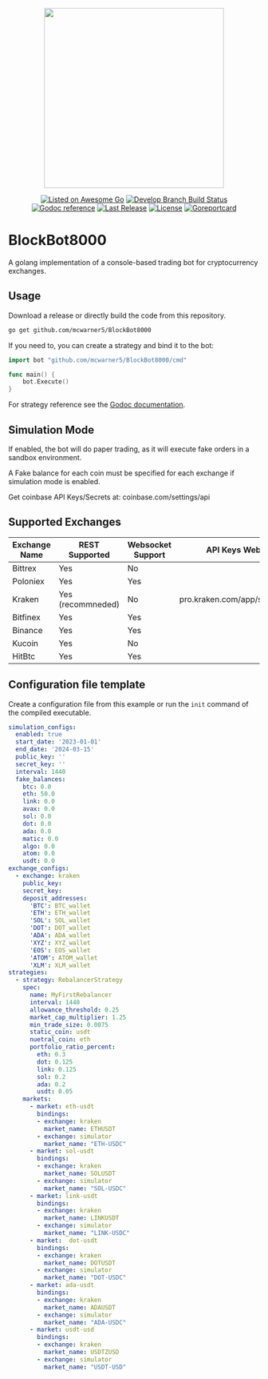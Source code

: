 <p align="center"><img src="https://lumiere-a.akamaihd.net/v1/images/bb-8-main_72775463.jpeg" width="360"></p>
<p align="center">
  <a href="https://github.com/avelino/awesome-go#other-software"><img src="https://cdn.rawgit.com/sindresorhus/awesome/d7305f38d29fed78fa85652e3a63e154dd8e8829/media/badge.svg" alt="Listed on Awesome Go"></img></a>
  <a href="https://github.com/mcwarner5/BlockBot8000/actions"><img src="https://github.com/mcwarner5/BlockBot8000/workflows/Go%20Build/badge.svg?branch=develop" alt="Develop Branch Build Status"></img></a>
  <a href="https://godoc.org/github.com/mcwarner5/BlockBot8000"><img src="https://godoc.org/github.com/mcwarner5/BlockBot8000?status.svg" alt="Godoc reference"></a>
  <a href="https://github.com/mcwarner5/BlockBot8000/releases"><img src="https://img.shields.io/github/release/saniales/golang-crypto-trading-bot.svg" alt="Last Release"></a>
  <a href="https://github.com/mcwarner5/BlockBot8000/LICENSE"><img src="https://img.shields.io/github/license/saniales/golang-crypto-trading-bot.svg?maxAge=2592000" alt="License"></a>
  <a href="https://goreportcard.com/report/github.com/mcwarner5/BlockBot8000"><img src="https://goreportcard.com/badge/github.com/mcwarner5/BlockBot8000" alt="Goreportcard" /></a>
</p>

# BlockBot8000

A golang implementation of a console-based trading bot for cryptocurrency exchanges.

## Usage

Download a release or directly build the code from this repository.

``` bash
go get github.com/mcwarner5/BlockBot8000
```

If you need to, you can create a strategy and bind it to the bot:

``` go
import bot "github.com/mcwarner5/BlockBot8000/cmd"

func main() {
    bot.Execute()
}
```

For strategy reference see the [Godoc documentation](https://godoc.org/github.com/mcwarner5/BlockBot8000).

## Simulation Mode

If enabled, the bot will do paper trading, as it will execute fake orders in a sandbox environment.

A Fake balance for each coin must be specified for each exchange if simulation mode is enabled.

Get coinbase API Keys/Secrets at: coinbase.com/settings/api

## Supported Exchanges

| Exchange Name | REST Supported    | Websocket Support | API Keys Website                |
| ------------- |------------------ | ----------------- | ------------------------------- |
| Bittrex       | Yes               | No                |                                 |
| Poloniex      | Yes               | Yes               |                                 |
| Kraken        | Yes (recommneded) | No                | pro.kraken.com/app/settings/api |
| Bitfinex      | Yes               | Yes               |                                 |
| Binance       | Yes               | Yes               |                                 |
| Kucoin        | Yes               | No                |                                 |
| HitBtc        | Yes               | Yes               |                                 |

## Configuration file template

Create a configuration file from this example or run the `init` command of the compiled executable.

``` yaml
simulation_configs:
  enabled: true
  start_date: '2023-01-01'
  end_date: '2024-03-15'
  public_key: ''
  secret_key: ''
  interval: 1440
  fake_balances:
    btc: 0.0
    eth: 50.0
    link: 0.0
    avax: 0.0
    sol: 0.0
    dot: 0.0
    ada: 0.0
    matic: 0.0
    algo: 0.0
    atom: 0.0
    usdt: 0.0
exchange_configs:
  - exchange: kraken
    public_key: 
    secret_key: 
    deposit_addresses:
      'BTC': BTC_wallet
      'ETH': ETH_wallet
      'SOL': SOL_wallet
      'DOT': DOT_wallet
      'ADA': ADA_wallet
      'XYZ': XYZ_wallet
      'EOS': EOS_wallet
      'ATOM': ATOM_wallet
      'XLM': XLM_wallet
strategies:
  - strategy: RebalancerStrategy
    spec:
      name: MyFirstRebalancer
      interval: 1440
      allowance_threshold: 0.25
      market_cap_multiplier: 1.25
      min_trade_size: 0.0075
      static_coin: usdt
      nuetral_coin: eth
      portfolio_ratio_percent: 
        eth: 0.3
        dot: 0.125
        link: 0.125
        sol: 0.2
        ada: 0.2
        usdt: 0.05
    markets:
      - market: eth-usdt
        bindings:
        - exchange: kraken
          market_name: ETHUSDT
        - exchange: simulator
          market_name: "ETH-USDC"
      - market: sol-usdt
        bindings:
        - exchange: kraken
          market_name: SOLUSDT
        - exchange: simulator
          market_name: "SOL-USDC"
      - market: link-usdt
        bindings:
        - exchange: kraken
          market_name: LINKUSDT
        - exchange: simulator
          market_name: "LINK-USDC"
      - market:  dot-usdt
        bindings:
        - exchange: kraken
          market_name: DOTUSDT
        - exchange: simulator
          market_name: "DOT-USDC"
      - market: ada-usdt
        bindings:
        - exchange: kraken
          market_name: ADAUSDT
        - exchange: simulator
          market_name: "ADA-USDC"          
      - market: usdt-usd
        bindings:
        - exchange: kraken
          market_name: USDTZUSD
        - exchange: simulator
          market_name: "USDT-USD"
```
